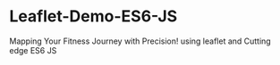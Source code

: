 # Leaflet-Demo-ES6-JS
Mapping Your Fitness Journey with Precision! using leaflet and Cutting edge ES6 JS
